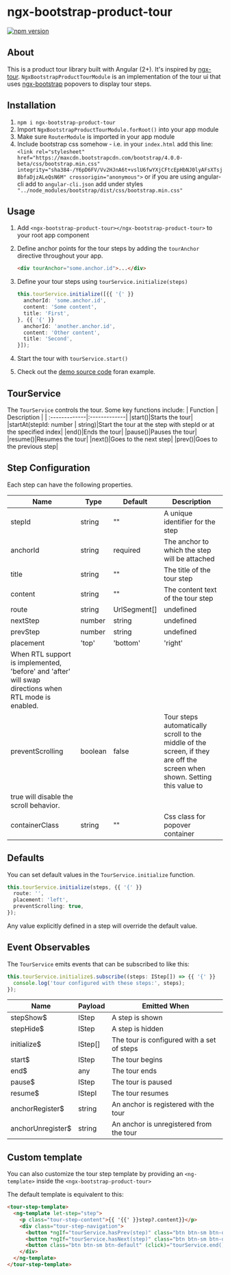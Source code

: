 # ngx-bootstrap-product-tour
[![npm version](https://badge.fury.io/js/ngx-bootstrap-product-tour.svg)](https://badge.fury.io/js/ngx-bootstrap-product-tour)
## About

This is a product tour library built with Angular (2+). It's inspired by [ngx-tour](https://github.com/isaacplmann/ngx-tour).
`NgxBootstrapProductTourModule` is an implementation of the tour ui that uses [ngx-bootstrap](https://valor-software.com/ngx-bootstrap)  popovers to display tour steps.

## Installation

1. `npm i ngx-bootstrap-product-tour`
2. Import `NgxBootstrapProductTourModule.forRoot()` into your app module
3. Make sure `RouterModule` is imported in your app module
4. Include bootstrap css somehow - i.e. in your `index.html` add this line:
    `<link rel="stylesheet" href="https://maxcdn.bootstrapcdn.com/bootstrap/4.0.0-beta/css/bootstrap.min.css" integrity="sha384-/Y6pD6FV/Vv2HJnA6t+vslU6fwYXjCFtcEpHbNJ0lyAFsXTsjBbfaDjzALeQsN6M" crossorigin="anonymous">`
    or if you are using angular-cli add to `angular-cli.json` add under styles
    ` "../node_modules/bootstrap/dist/css/bootstrap.min.css"`

## Usage

1. Add `<ngx-bootstrap-product-tour></ngx-bootstrap-product-tour>` to your root app component
2. Define anchor points for the tour steps by adding the `tourAnchor` directive throughout your app.

    ```html
    <div tourAnchor="some.anchor.id">...</div>
    ```
3.  Define your tour steps using `tourService.initialize(steps)`

    ```typescript
    this.tourService.initialize([{{ '{' }}
      anchorId: 'some.anchor.id',
      content: 'Some content',
      title: 'First',
    }, {{ '{' }}
      anchorId: 'another.anchor.id',
      content: 'Other content',
      title: 'Second',
    }]);
    ```
4. Start the tour with `tourService.start()`
5. Check out the [demo source code](https://nmilicic.github.io/ngx-bootstrap-product-tour/) foran example.

## TourService

The `TourService` controls the tour. Some key functions include:
| Function | Description |
| :-------------|:-------------|
|start()|Starts the tour|
|startAt(stepId: number \| string)|Start the tour at the step with stepId or at the specified index|
|end()|Ends the tour|
|pause()|Pauses the tour|
|resume()|Resumes the tour|
|next()|Goes to the next step|
|prev()|Goes to the previous step|

## Step Configuration

Each step can have the following properties.

| Name | Type | Default | Description |
| --- | --- | --- | --- |
| stepId | string |  "" | A unique identifier for the step |
| anchorId | string | required | The anchor to which the step will be attached |
| title | string |  "" | The title of the tour step |
| content | string |  "" | The content text of the tour step |
| route | string | UrlSegment[] | undefined | The route to which the tour should navigate before attempting to show this tour step. If undefined, no navigation is attempted. |
| nextStep | number | string | undefined | The step index or stepId of the next step. If undefined, the next step in the steps array is used. |
| prevStep | number | string | undefined | The step index or stepId of the previous step. If undefined, the previous step in the steps array is used. |
| placement |  'top' | 'bottom' | 'right' | 'left' | 'top' | Where the tour step should placed with respect to the anchor. 'before' and 'after' are synonyms for 'left' and 'right' respectively.
        When RTL support is implemented, 'before' and 'after' will swap directions when RTL mode is enabled. |
| preventScrolling | boolean | false | Tour steps automatically scroll to the middle of the screen, if they are off the screen when shown. Setting this value to
        true will disable the scroll behavior. |
| containerClass | string |  "" | Css class for popover container |

## Defaults

You can set default values in the `TourService.initialize` function.
```typescript
this.tourService.initialize(steps, {{ '{' }}
  route: '',
  placement: 'left',
  preventScrolling: true,
});
```
Any value explicitly defined in a step will override the default value.

## Event Observables

The `TourService` emits events that can be subscribed to like this:

```typescript
this.tourService.initialize$.subscribe((steps: IStep[]) => {{ '{' }}
  console.log('tour configured with these steps:', steps);
});
```

| Name | Payload | Emitted When |
| --- | --- | --- |
| stepShow$ | IStep | A step is shown |
| stepHide$ | IStep | A step is hidden |
| initialize$ | IStep[] | The tour is configured with a set of steps |
| start$ | IStep | The tour begins |
| end$ | any | The tour ends |
| pause$ | IStep | The tour is paused |
| resume$ | IStepI | The tour resumes |
| anchorRegister$ | string | An anchor is registered with the tour |
| anchorUnregister$ | string | An anchor is unregistered from the tour |

## Custom template

  You can also customize the tour step template by providing an `<ng-template>` inside the `<ngx-bootstrap-product-tour>`

  The default template is equivalent to this:

```html
<tour-step-template>
  <ng-template let-step="step">
    <p class="tour-step-content">{{ '{{' }}step?.content}}</p>
    <div class="tour-step-navigation">
      <button *ngIf="tourService.hasPrev(step)" class="btn btn-sm btn-default" (click)="tourService.prev()">&#xAB; Prev</button>
      <button *ngIf="tourService.hasNext(step)" class="btn btn-sm btn-default" (click)="tourService.next()">Next &#xBB;</button>
      <button class="btn btn-sm btn-default" (click)="tourService.end()">End</button>
    </div>
  </ng-template>
</tour-step-template>
```
